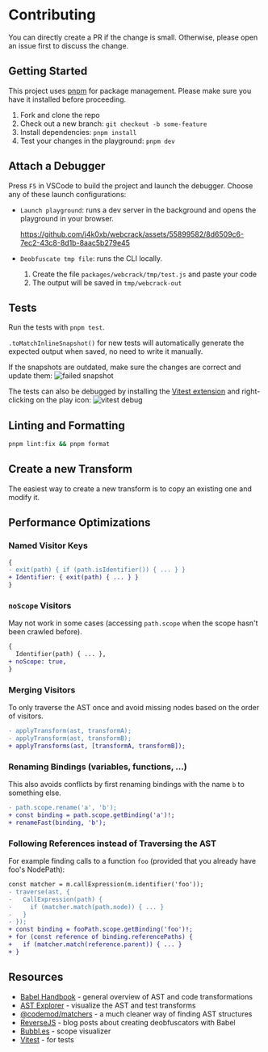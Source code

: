 # Contributing

You can directly create a PR if the change is small. Otherwise, please open an issue first to discuss the change.

## Getting Started

This project uses [pnpm](https://pnpm.js.org/) for package management. Please make sure you have it installed before proceeding.

1. Fork and clone the repo
2. Check out a new branch: `git checkout -b some-feature`
3. Install dependencies: `pnpm install`
4. Test your changes in the playground: `pnpm dev`

## Attach a Debugger

Press `F5` in VSCode to build the project and launch the debugger.
Choose any of these launch configurations:

- `Launch playground`: runs a dev server in the background and opens the playground in your browser.

  <https://github.com/j4k0xb/webcrack/assets/55899582/8d6509c6-7ec2-43c8-8d1b-8aac5b279e45>

- `Deobfuscate tmp file`: runs the CLI locally.
  1. Create the file `packages/webcrack/tmp/test.js` and paste your code
  2. The output will be saved in `tmp/webcrack-out`

## Tests

Run the tests with `pnpm test`.

`.toMatchInlineSnapshot()` for new tests will automatically generate the expected output when saved, no need to write it manually.

If the snapshots are outdated, make sure the changes are correct and update them:
![failed snapshot](https://user-images.githubusercontent.com/55899582/219093007-825a5056-38a0-4e8b-8512-b56e20174885.png)

The tests can also be debugged by installing the [Vitest extension](https://marketplace.visualstudio.com/items?itemName=vitest.explorer) and right-clicking on the play icon:
![vitest debug](https://github.com/j4k0xb/webcrack/assets/55899582/9661b202-7f85-4615-bf83-c132cfdaa9f7)

## Linting and Formatting

```bash
pnpm lint:fix && pnpm format
```

## Create a new Transform

The easiest way to create a new transform is to copy an existing one and modify it.

## Performance Optimizations

### Named Visitor Keys

```diff
{
- exit(path) { if (path.isIdentifier()) { ... } }
+ Identifier: { exit(path) { ... } }
}
```

### `noScope` Visitors

May not work in some cases (accessing `path.scope` when the scope hasn't been crawled before).

```diff
{
  Identifier(path) { ... },
+ noScope: true,
}
```

### Merging Visitors

To only traverse the AST once and avoid missing nodes based on the order of visitors.

```diff
- applyTransform(ast, transformA);
- applyTransform(ast, transformB);
+ applyTransforms(ast, [transformA, transformB]);
```

### Renaming Bindings (variables, functions, ...)

This also avoids conflicts by first renaming bindings with the name `b` to something else.

```diff
- path.scope.rename('a', 'b');
+ const binding = path.scope.getBinding('a')!;
+ renameFast(binding, 'b');
```

### Following References instead of Traversing the AST

For example finding calls to a function `foo` (provided that you already have foo's NodePath):

```diff
const matcher = m.callExpression(m.identifier('foo'));
- traverse(ast, {
-   CallExpression(path) {
-     if (matcher.match(path.node)) { ... }
-   }
- });
+ const binding = fooPath.scope.getBinding('foo')!;
+ for (const reference of binding.referencePaths) {
+   if (matcher.match(reference.parent)) { ... }
+ }
```

## Resources

- [Babel Handbook](https://github.com/jamiebuilds/babel-handbook/blob/master/translations/en/plugin-handbook.md) - general overview of AST and code transformations
- [AST Explorer](https://astexplorer.net/#/gist/b2ea907946274ad62ff348f403e58460/0cbd22f94e8b3231fef5d07eeb82d326798f7040) - visualize the AST and test transforms
- [@codemod/matchers](https://github.com/codemod-js/codemod/blob/main/packages/matchers/README.md) - a much cleaner way of finding AST structures
- [ReverseJS](https://steakenthusiast.github.io/) - blog posts about creating deobfuscators with Babel
- [Bubbl.es](https://jsbubbl.es) - scope visualizer
- [Vitest](https://vitest.dev/guide) - for tests
